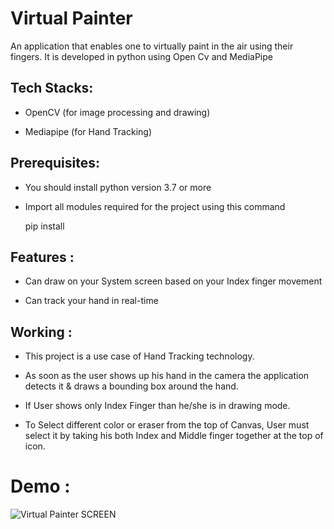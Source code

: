 # Virtual Painter


An application that enables one to virtually paint in the air using their fingers. It is developed in python using Open Cv and MediaPipe

Tech Stacks:
-------------------

 * OpenCV (for image processing and drawing)
 
 * Mediapipe (for Hand Tracking)
 
Prerequisites:
-----------------

   * You should install python version 3.7 or more
   
   * Import all modules required for the project using this command

      pip install <module name>

Features :
-----------

  * Can draw on your System screen based on your Index finger movement
 
  * Can track your hand in real-time

Working :
--------------

   * This project is a use case of Hand Tracking technology.
 
   * As soon as the user shows up his hand in the camera the application detects it & draws a bounding box around the hand.
 
   * If User shows only Index Finger than he/she is in drawing mode.
 
   * To Select different color or eraser from the top of Canvas, User must select it by taking his both Index and Middle finger together at the top of    icon.
   
# Demo :   
   
   ![Virtual Painter SCREEN](https://user-images.githubusercontent.com/108679625/200359227-d4fb70a9-60da-44a6-9447-c22c705b8516.png)

   
   
   
   
   
   
